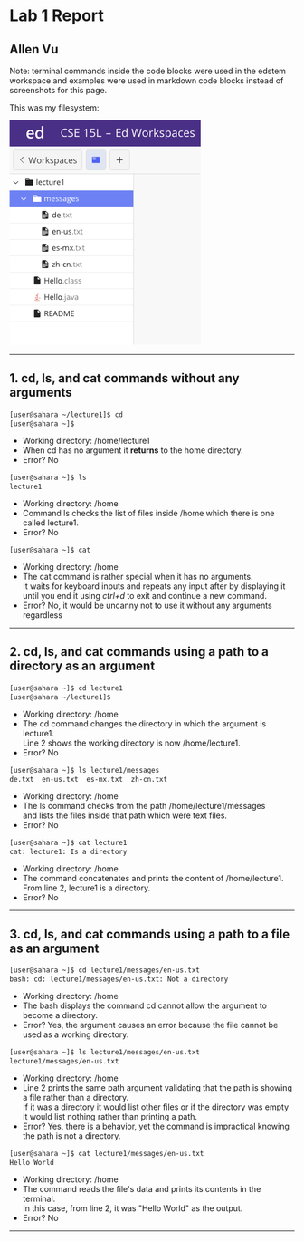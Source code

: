 # Lab 1 Report  
## Allen Vu     
Note: terminal commands inside the code blocks were used in the edstem workspace and examples were used in markdown code blocks instead of screenshots for this page. 

This was my filesystem:

![Image](lab1_workspace.png)  

---  
## 1. cd, ls, and cat commands without any arguments  
```
[user@sahara ~/lecture1]$ cd
[user@sahara ~]$ 
```
- Working directory: /home/lecture1    
- When cd has no argument it **returns** to the home directory.  
- Error? No


```
[user@sahara ~]$ ls
lecture1
```
- Working directory: /home     
- Command ls checks the list of files inside /home which there is one called lecture1.  
- Error? No


```
[user@sahara ~]$ cat
```
- Working directory: /home   
- The cat command is rather special when it has no arguments.    
It waits for keyboard inputs and repeats any input after by displaying it  
until you end it using *ctrl+d* to exit and continue a new command.  
- Error? No, it would be uncanny not to use it without any arguments regardless  

---  
## 2. cd, ls, and cat commands using a path to a directory as an argument    
```
[user@sahara ~]$ cd lecture1
[user@sahara ~/lecture1]$
```
- Working directory: /home  
- The cd command changes the directory in which the argument is lecture1.  
Line 2 shows the working directory is now /home/lecture1.  
- Error? No


```
[user@sahara ~]$ ls lecture1/messages
de.txt  en-us.txt  es-mx.txt  zh-cn.txt
```
- Working directory: /home    
- The ls command checks from the path /home/lecture1/messages   
and lists the files inside that path which were text files.  
- Error? No


```
[user@sahara ~]$ cat lecture1
cat: lecture1: Is a directory
```
- Working directory: /home     
- The command concatenates and prints the content of /home/lecture1.  
From line 2, lecture1 is a directory.  
- Error? No     

---  
## 3. cd, ls, and cat commands using a path to a file as an argument  
```
[user@sahara ~]$ cd lecture1/messages/en-us.txt
bash: cd: lecture1/messages/en-us.txt: Not a directory
```
- Working directory: /home  
- The bash displays the command cd cannot allow the argument to become a directory.  
- Error? Yes, the argument causes an error because the file cannot be used as a working directory.  


```
[user@sahara ~]$ ls lecture1/messages/en-us.txt
lecture1/messages/en-us.txt
```
- Working directory: /home    
- Line 2 prints the same path argument validating that the path is showing a file rather than a directory.  
If it was a directory it would list other files or if the directory was empty it would list nothing rather than printing a path.   
- Error? Yes, there is a behavior, yet the command is impractical knowing the path is not a directory.


```
[user@sahara ~]$ cat lecture1/messages/en-us.txt
Hello World
```
- Working directory: /home     
- The command reads the file's data and prints its contents in the terminal.    
In this case, from line 2, it was "Hello World" as the output.  
- Error? No  

---
